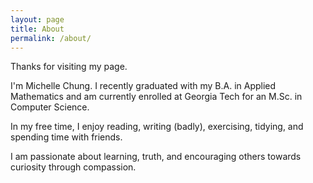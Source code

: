```yaml
---
layout: page
title: About
permalink: /about/
---
```


Thanks for visiting my page.

I'm Michelle Chung. I recently graduated with my B.A. in Applied Mathematics and am currently enrolled at Georgia Tech for an M.Sc. in Computer Science.

In my free time, I enjoy reading, writing (badly), exercising, tidying, and spending time with friends.

I am passionate about learning, truth, and encouraging others towards curiosity through compassion.
